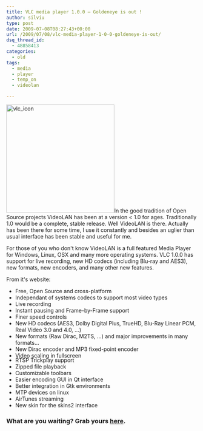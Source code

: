 ```yaml
---
title: VLC media player 1.0.0 – Goldeneye is out !
author: silviu
type: post
date: 2009-07-08T08:27:43+00:00
url: /2009/07/08/vlc-media-player-1-0-0-goldeneye-is-out/
dsq_thread_id:
  - 48858413
categories:
  - old
tags:
  - media
  - player
  - temp_on
  - videolan

---
```

<img decoding="async" loading="lazy" class="alignright size-full wp-image-384" title="vlc_icon" src="http://blog.silviuvulcan.ro/wp-content/uploads/sites/2/2009/07/vlc_icon.jpg" alt="vlc_icon" width="285" height="285" />In the good tradition of Open Source projects VideoLAN has been at a version < 1.0 for ages. Traditionally 1.0 would be a complete, stable release. Well VideoLAN is there. Actually has been there for some time, I use it constantly and besides an uglier than usual interface has been stable and useful for me.

For those of you who don't know VideoLAN is a full featured Media Player for Windows, Linux, OSX and many more operating systems. VLC 1.0.0 has support for live recording, new HD codecs (including Blu-ray and AES3), new formats, new encoders, and many other new features.

From it's website:

<ul class="blue-bullet" style="margin-bottom: -19px">
  <li>
    Free, Open Source and cross-platform
  </li>
  <li>
    Independant of systems codecs to support most video types
  </li>
  <li>
    Live recording
  </li>
  <li>
    Instant pausing and Frame-by-Frame support
  </li>
  <li>
    Finer speed controls
  </li>
  <li>
    New HD codecs (AES3, Dolby Digital Plus, TrueHD, Blu-Ray Linear PCM, Real Video 3.0 and 4.0, &#8230;)
  </li>
  <li>
    New formats (Raw Dirac, M2TS, &#8230;) and major improvements in many formats&#8230;
  </li>
  <li>
    New Dirac encoder and MP3 fixed-point encoder
  </li>
  <li>
    Video scaling in fullscreen
  </li>
</ul>

<ul class="blue-bullet2">
  <li>
    RTSP Trickplay support
  </li>
  <li>
    Zipped file playback
  </li>
  <li>
    Customizable toolbars
  </li>
  <li>
    Easier encoding GUI in Qt interface
  </li>
  <li>
    Better integration in Gtk environments
  </li>
  <li>
    MTP devices on linux
  </li>
  <li>
    AirTunes streaming
  </li>
  <li>
    New skin for the skins2 interface
  </li>
</ul>

### What are you waiting? Grab yours <a href="http://www.videolan.org/vlc/" target="_blank" rel="noopener">here</a>.

<div id="_mcePaste" style="overflow: hidden;width: 1px;height: 1px">
  <h2>
    The cross-platform open-source multimedia framework, player and server
  </h2>
  
  <p>
    VLC media player is a highly portable <strong>multimedia player</strong> and <strong>multimedia framework</strong> capable of reading most audio and video formats (MPEG-2, MPEG-4, H.264, DivX, MPEG-1, mp3, ogg, aac &#8230;) as well as <strong>DVD</strong>s, <strong>Audio CD</strong>s <strong>VCD</strong>s, and various <strong>streaming</strong> protocols. See the <a href="http://www.videolan.org/vlc/features.html">full features list</a>.<br /> It can also be used as a <strong>media converter</strong> or a <a href="http://www.videolan.org/vlc/streaming.html"><strong>server to stream</strong></a> in unicast or <strong>multicast</strong> in IPv4 or <strong>IPv6</strong> on networks.</div>